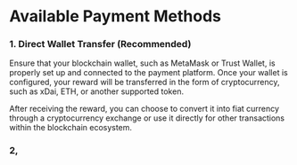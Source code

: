 # Available Payment Methods





### **1. Direct Wallet Transfer (Recommended)**

Ensure that your blockchain wallet, such as MetaMask or Trust Wallet, is properly set up and connected to the payment platform. Once your wallet is configured, your reward will be transferred in the form of cryptocurrency, such as xDai, ETH, or another supported token.&#x20;

After receiving the reward, you can choose to convert it into fiat currency through a cryptocurrency exchange or use it directly for other transactions within the blockchain ecosystem.

### 2,&#x20;



